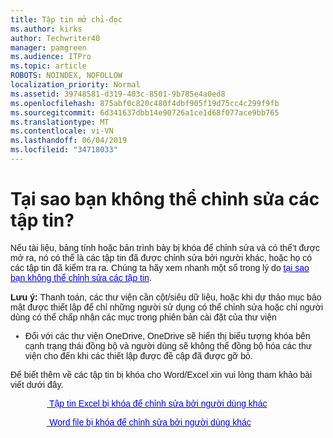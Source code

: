 ```yaml
---
title: Tập tin mở chỉ-đọc
ms.author: kirks
author: Techwriter40
manager: pamgreen
ms.audience: ITPro
ms.topic: article
ROBOTS: NOINDEX, NOFOLLOW
localization_priority: Normal
ms.assetid: 39748581-d319-403c-8501-9b785e4a0ed8
ms.openlocfilehash: 875abf0c820c480f4dbf905f19d75cc4c299f9fb
ms.sourcegitcommit: 6d341637dbb14e90726a1ce1d68f077ace9bb765
ms.translationtype: MT
ms.contentlocale: vi-VN
ms.lasthandoff: 06/04/2019
ms.locfileid: "34718033"
---
```

# <a name="why-you-might-not-be-able-to-edit-files"></a>Tại sao bạn không thể chỉnh sửa các tập tin?

<p style="mso-margin-top-alt: auto; mso-margin-bottom-alt: auto; line-height: normal;"><span style="font-size: 10.5pt; font-family: 'Verdana',sans-serif; mso-fareast-font-family: 'Times New Roman'; mso-bidi-font-family: 'Times New Roman'; ">Nếu tài liệu, bảng tính hoặc bản trình bày bị khóa để chỉnh sửa và có thể&rsquo;t được mở ra, nó có thể là các tập tin đã được chỉnh sửa bởi người khác, hoặc họ có các tập tin đã kiểm tra ra. Chúng ta hãy xem nhanh một số trong lý do <a href="https://support.office.com/en-us/article/why-can-t-i-edit-this-file-97315f48-aa5e-49d3-a4ae-a14b73daf87b"><span style="color: blue;">tại sao bạn không thể chỉnh sửa các tập tin</span></a>.</span></p> <p style="mso-margin-top-alt: auto; mso-margin-bottom-alt: auto; line-height: normal;"><strong><span style="font-size: 10.5pt; font-family: 'Verdana',sans-serif; mso-fareast-font-family: 'Times New Roman'; mso-bidi-font-family: 'Times New Roman';">Lưu ý:</span></strong> <span style="font-size: 10.5pt; font-family: 'Verdana',sans-serif; mso-fareast-font-family: 'Times New Roman'; mso-bidi-font-family: 'Times New Roman';">Thanh toán, các thư viện cần cột/siêu dữ liệu, hoặc khi dự thảo mục bảo mật được thiết lập để chỉ những người sử dụng có thể chỉnh sửa hoặc chỉ người dùng có thể chấp nhận các mục trong phiên bản cài đặt của thư viện</span></p> <ul style="font-family: Verdana,Arial,Helvetica,sans-serif; font-size: 14px; font-style: normal; font-variant: normal; font-weight: 400; letter-spacing: normal; orphans: 2; text-align: left; text-decoration: none; text-indent: 0px; text-transform: none; -webkit-text-stroke-width: 0px; white-space: normal; word-spacing: 0px;"> <li style="mso-margin-top-alt: auto; mso-margin-bottom-alt: auto; line-height: normal;"><span style="font-size: 10.5pt; font-family: 'Verdana',sans-serif; mso-fareast-font-family: 'Times New Roman'; mso-bidi-font-family: 'Times New Roman';">Đối với các thư viện OneDrive, OneDrive sẽ hiển thị biểu tượng khóa bên cạnh trạng thái đồng bộ và người dùng sẽ không thể đồng bộ hóa các thư viện cho đến khi các thiết lập được đề cập đã được gỡ bỏ.</span></li> </ul> <p style="mso-margin-top-alt: auto; mso-margin-bottom-alt: auto; line-height: normal;"><span style="font-size: 10.5pt; font-family: 'Verdana',sans-serif; mso-fareast-font-family: 'Times New Roman'; mso-bidi-font-family: 'Times New Roman';">Để biết thêm về các tập tin bị khóa cho Word/Excel xin vui lòng tham khảo bài viết dưới đây.</span></p> <p style="mso-margin-top-alt: auto; mso-margin-bottom-alt: auto; line-height: normal;"><span style="font-size: 10.5pt; font-family: 'Verdana',sans-serif; mso-fareast-font-family: 'Times New Roman'; mso-bidi-font-family: 'Times New Roman';">&nbsp;&nbsp;&nbsp;&nbsp;&nbsp;&nbsp;&nbsp;&nbsp;&nbsp;&nbsp;&nbsp;&nbsp;&nbsp;&nbsp;&nbsp;<a href="https://support.office.com/en-us/article/Excel-file-is-locked-for-editing-by-another-user-6fa93887-2c2c-45f0-abcc-31b04aed68b3"> <span style="color: blue;">Tập tin Excel bị khóa để chỉnh sửa bởi người dùng khác</span></a></span></p> <p style="mso-margin-top-alt: auto; mso-margin-bottom-alt: auto; line-height: normal;"><span style="font-size: 10.5pt; font-family: 'Verdana',sans-serif; mso-fareast-font-family: 'Times New Roman'; mso-bidi-font-family: 'Times New Roman'; color: black;">&nbsp;&nbsp;&nbsp;&nbsp;&nbsp;&nbsp;&nbsp;&nbsp;&nbsp;&nbsp;&nbsp;&nbsp;&nbsp;&nbsp;&nbsp;<a href="https://support.microsoft.com/en-us/help/313472/the-document-is-locked-for-editing-by-another-user-error-message-when"> <span style="color: blue;">Word file bị khóa để chỉnh sửa bởi người dùng khác</span></a></span></p>